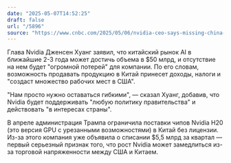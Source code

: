 ```yaml
---
date: "2025-05-07T14:52:25"
draft: false
url: "/5896"
source: "https://www.cnbc.com/2025/05/06/nvidia-ceo-says-missing-china-ai-market-would-be-tremendous-loss-.html"
---
```


Глава Nvidia Дженсен Хуанг заявил, что китайский рынок AI в ближайшие 2-3 года может достичь объема в $50 млрд, и отсутствие на нем будет "огромной потерей" для компании. По его словам, возможность продавать продукцию в Китай принесет доходы, налоги и "создаст множество рабочих мест в США".

"Нам просто нужно оставаться гибкими", — сказал Хуанг, добавив, что Nvidia будет поддерживать "любую политику правительства" и действовать "в интересах страны".

В апреле администрация Трампа ограничила поставки чипов Nvidia H20 (это версия GPU с урезанными возможностями) в Китай без лицензии. Из-за этого компания уже объявила о списании $5,5 млрд за квартал — первый серьезный признак того, что рост Nvidia может замедлиться из-за торговой напряженности между США и Китаем.
